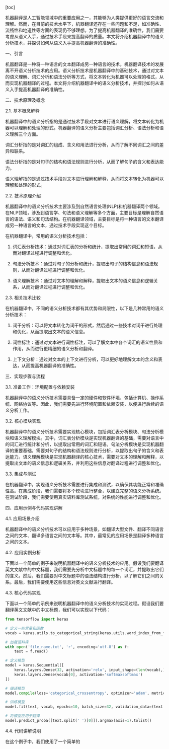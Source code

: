 
[toc]                    
                
                
机器翻译是人工智能领域中的重要应用之一，其能够为人类提供更好的语言交流和理解。然而，在目前的技术水平下，机器翻译还存在一些问题和不足，如准确性、流畅性和地道性等方面的表现仍不够理想。为了提高机器翻译的准确性，我们需要考虑从语义入手，通过技术手段来提高翻译的质量。本文将介绍机器翻译中的语义分析技术，并探讨如何从语义入手提高机器翻译的准确性。

一、引言

机器翻译是一种将一种语言的文本翻译成另一种语言的技术。机器翻译技术的发展离不开语义分析技术的应用。语义分析技术是机器翻译中的基础技术，通过对文本的语义理解、词汇分析和语法分析等方式，将文本转化为机器可以处理的格式，从而实现机器翻译的过程。本文将介绍机器翻译中的语义分析技术，并探讨如何从语义入手提高机器翻译的准确性。

二、技术原理及概念

2.1. 基本概念解释

机器翻译中的语义分析指的是通过技术手段对文本进行语义理解，将文本转化为机器可以理解和处理的形式。机器翻译的语义分析主要包括词汇分析、语法分析和语义理解三个方面。

词汇分析指的是对词汇的组成、含义和用法进行分析，从而了解不同词汇之间的差异和联系。

语法分析指的是对句子的结构和语法规则进行分析，从而了解句子的含义和表达能力。

语义理解指的是通过技术手段对文本进行理解和解释，从而将文本转化为机器可以理解和处理的形式。

2.2. 技术原理介绍

机器翻译中的语义分析技术主要涉及到自然语言处理(NLP)和机器翻译两个领域。在NLP领域，涉及到语言学、句法和语义理解等多个方面，主要目标是理解自然语言的语法、语义和句法结构。在机器翻译领域，主要目标是将一种语言的文本翻译成另一种语言的文本，通过技术手段实现这个目标。

在机器翻译中，常用的语义分析技术包括：

1. 词汇表分析技术：通过对词汇表的分析和统计，提取出常用的词汇和短语，从而对翻译过程进行调整和优化。

2. 句法分析技术：通过对句子的分析和统计，提取出句子的结构信息和语法规则，从而对翻译过程进行调整和优化。

3. 语义理解技术：通过对文本的理解和解释，提取出文本的语义信息和逻辑关系，从而对翻译过程进行调整和优化。

2.3. 相关技术比较

在机器翻译中，不同的语义分析技术都有其优势和局限性，以下是几种常用的语义分析技术：

1. 词干分析：可以将文本转化为词干的形式，然后通过一些技术对词干进行处理和优化，从而提取出文本的语义信息。

2. 词性标注：通过对文本进行词性标注，可以了解文本中各个词汇的语义性质和作用，从而进行更精细的语义分析和翻译。

3. 上下文分析：通过对文本的上下文进行分析，可以更好地理解文本的含义和表达，从而提高机器翻译的准确性。

三、实现步骤与流程

3.1. 准备工作：环境配置与依赖安装

机器翻译中的语义分析技术需要具备一定的硬件和软件环境，包括计算机、操作系统、网络协议等。因此，我们需要先进行环境配置和依赖安装，以便进行后续的语义分析工作。

3.2. 核心模块实现

机器翻译中的语义分析技术需要实现核心模块，包括词汇表分析模块、句法分析模块和语义理解模块。其中，词汇表分析模块是实现机器翻译的基础，需要对语言中的词汇进行统计和分析，以提取出常用的词汇和短语。句法分析模块是实现机器翻译的重要基础，需要对句子的结构和语法规则进行分析，以提取出句子的含义和表达能力。语义理解模块是实现机器翻译的核心技术，需要对文本的理解和解释，以提取出文本的语义信息和逻辑关系，并利用这些信息对翻译过程进行调整和优化。

3.3. 集成与测试

在机器翻译中，实现语义分析技术需要进行集成和测试，以确保其功能正常和准确性高。在集成阶段，我们需要将多个模块进行整合，以建立完整的语义分析系统。在测试阶段，我们需要使用真实语料库测试系统，对系统的性能进行调整和优化。

四、应用示例与代码实现讲解

4.1. 应用场景介绍

机器翻译中的语义分析技术可以应用于多种场景，如翻译大型文件、翻译不同语言之间的文本、翻译多语言之间的文本等。其中，最常见的应用场景是翻译多种语言之间的文本。

4.2. 应用实例分析

下面以一个简单的例子来说明机器翻译中的语义分析技术的应用。假设我们要翻译英文文献中的中文标题，我们需要先分析中文标题中的每一个词汇，并提取出它们的含义。然后，我们需要对中文标题中的语法结构进行分析，以了解它们之间的关系。最后，我们需要使用这些信息对英文文献进行翻译。

4.3. 核心代码实现

下面以一个简单的示例来说明机器翻译中的语义分析技术的实现过程。假设我们要翻译英文文献中的中文标题，我们可以实现以下代码：
```python
from tensorflow import keras

# 定义一些常量和函数
vocab = keras.utils.to_categorical_string(keras.utils.word_index_from_file('vocab.txt', as_text=False))

# 加载语料库
with open('file_name.txt', 'r', encoding='utf-8') as f:
    text = f.read()

# 定义模型
model = keras.Sequential([
    keras.layers.Dense(32, activation='relu', input_shape=(len(vocab),)),
    keras.layers.Dense(vocab[0], activation='softmaxsoftmax')
])

# 编译模型
model.compile(loss='categorical_crossentropy', optimizer='adam', metrics=['accuracy'])

# 训练模型
model.fit(text, vocab, epochs=10, batch_size=32, validation_data=(text.split(' ')[1:], vocab))

# 将模型应用于翻译
model.predict_proba([text.split(' ')[0]]).argmax(axis=1).tolist()
```
4.4. 代码讲解说明

在这个例子中，我们使用了一个简单的

